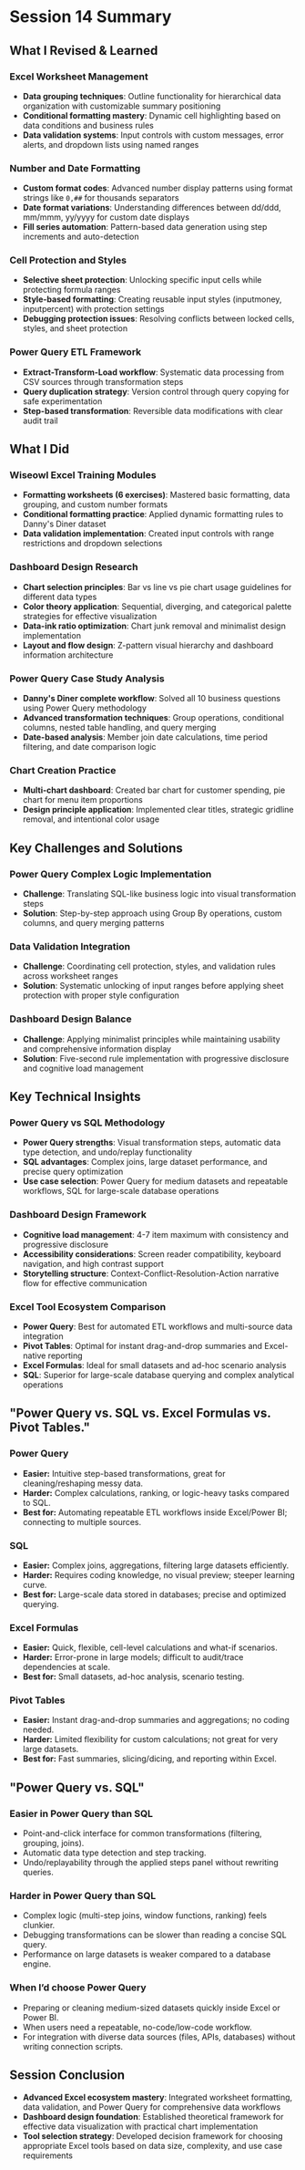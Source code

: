 # Session 14 Summary

## What I Revised & Learned

### Excel Worksheet Management
- **Data grouping techniques**: Outline functionality for hierarchical data organization with customizable summary positioning
- **Conditional formatting mastery**: Dynamic cell highlighting based on data conditions and business rules
- **Data validation systems**: Input controls with custom messages, error alerts, and dropdown lists using named ranges

### Number and Date Formatting
- **Custom format codes**: Advanced number display patterns using format strings like `0,##` for thousands separators
- **Date format variations**: Understanding differences between dd/ddd, mm/mmm, yy/yyyy for custom date displays
- **Fill series automation**: Pattern-based data generation using step increments and auto-detection

### Cell Protection and Styles
- **Selective sheet protection**: Unlocking specific input cells while protecting formula ranges
- **Style-based formatting**: Creating reusable input styles (inputmoney, inputpercent) with protection settings
- **Debugging protection issues**: Resolving conflicts between locked cells, styles, and sheet protection

### Power Query ETL Framework
- **Extract-Transform-Load workflow**: Systematic data processing from CSV sources through transformation steps
- **Query duplication strategy**: Version control through query copying for safe experimentation
- **Step-based transformation**: Reversible data modifications with clear audit trail

## What I Did

### Wiseowl Excel Training Modules
- **Formatting worksheets (6 exercises)**: Mastered basic formatting, data grouping, and custom number formats
- **Conditional formatting practice**: Applied dynamic formatting rules to Danny's Diner dataset
- **Data validation implementation**: Created input controls with range restrictions and dropdown selections

### Dashboard Design Research
- **Chart selection principles**: Bar vs line vs pie chart usage guidelines for different data types
- **Color theory application**: Sequential, diverging, and categorical palette strategies for effective visualization
- **Data-ink ratio optimization**: Chart junk removal and minimalist design implementation
- **Layout and flow design**: Z-pattern visual hierarchy and dashboard information architecture

### Power Query Case Study Analysis
- **Danny's Diner complete workflow**: Solved all 10 business questions using Power Query methodology
- **Advanced transformation techniques**: Group operations, conditional columns, nested table handling, and query merging
- **Date-based analysis**: Member join date calculations, time period filtering, and date comparison logic

### Chart Creation Practice
- **Multi-chart dashboard**: Created bar chart for customer spending, pie chart for menu item proportions
- **Design principle application**: Implemented clear titles, strategic gridline removal, and intentional color usage

## Key Challenges and Solutions

### Power Query Complex Logic Implementation
- **Challenge**: Translating SQL-like business logic into visual transformation steps
- **Solution**: Step-by-step approach using Group By operations, custom columns, and query merging patterns

### Data Validation Integration
- **Challenge**: Coordinating cell protection, styles, and validation rules across worksheet ranges
- **Solution**: Systematic unlocking of input ranges before applying sheet protection with proper style configuration

### Dashboard Design Balance
- **Challenge**: Applying minimalist principles while maintaining usability and comprehensive information display
- **Solution**: Five-second rule implementation with progressive disclosure and cognitive load management

## Key Technical Insights

### Power Query vs SQL Methodology
- **Power Query strengths**: Visual transformation steps, automatic data type detection, and undo/replay functionality
- **SQL advantages**: Complex joins, large dataset performance, and precise query optimization
- **Use case selection**: Power Query for medium datasets and repeatable workflows, SQL for large-scale database operations

### Dashboard Design Framework
- **Cognitive load management**: 4-7 item maximum with consistency and progressive disclosure
- **Accessibility considerations**: Screen reader compatibility, keyboard navigation, and high contrast support
- **Storytelling structure**: Context-Conflict-Resolution-Action narrative flow for effective communication

### Excel Tool Ecosystem Comparison
- **Power Query**: Best for automated ETL workflows and multi-source data integration
- **Pivot Tables**: Optimal for instant drag-and-drop summaries and Excel-native reporting
- **Excel Formulas**: Ideal for small datasets and ad-hoc scenario analysis
- **SQL**: Superior for large-scale database querying and complex analytical operations

## "Power Query vs. SQL vs. Excel Formulas vs. Pivot Tables."

### Power Query
* **Easier:** Intuitive step-based transformations, great for cleaning/reshaping messy data.
* **Harder:** Complex calculations, ranking, or logic-heavy tasks compared to SQL.
* **Best for:** Automating repeatable ETL workflows inside Excel/Power BI; connecting to multiple sources.

### SQL
* **Easier:** Complex joins, aggregations, filtering large datasets efficiently.
* **Harder:** Requires coding knowledge, no visual preview; steeper learning curve.
* **Best for:** Large-scale data stored in databases; precise and optimized querying.

### Excel Formulas
* **Easier:** Quick, flexible, cell-level calculations and what-if scenarios.
* **Harder:** Error-prone in large models; difficult to audit/trace dependencies at scale.
* **Best for:** Small datasets, ad-hoc analysis, scenario testing.

### Pivot Tables
* **Easier:** Instant drag-and-drop summaries and aggregations; no coding needed.
* **Harder:** Limited flexibility for custom calculations; not great for very large datasets.
* **Best for:** Fast summaries, slicing/dicing, and reporting within Excel.

## "Power Query vs. SQL"

### Easier in Power Query than SQL
  * Point-and-click interface for common transformations (filtering, grouping, joins).
  * Automatic data type detection and step tracking.
  * Undo/replayability through the applied steps panel without rewriting queries.

### Harder in Power Query than SQL
  * Complex logic (multi-step joins, window functions, ranking) feels clunkier.
  * Debugging transformations can be slower than reading a concise SQL query.
  * Performance on large datasets is weaker compared to a database engine.

### When I’d choose Power Query
  * Preparing or cleaning medium-sized datasets quickly inside Excel or Power BI.
  * When users need a repeatable, no-code/low-code workflow.
  * For integration with diverse data sources (files, APIs, databases) without writing connection scripts.

## Session Conclusion
- **Advanced Excel ecosystem mastery**: Integrated worksheet formatting, data validation, and Power Query for comprehensive data workflows
- **Dashboard design foundation**: Established theoretical framework for effective data visualization with practical chart implementation
- **Tool selection strategy**: Developed decision framework for choosing appropriate Excel tools based on data size, complexity, and use case requirements
